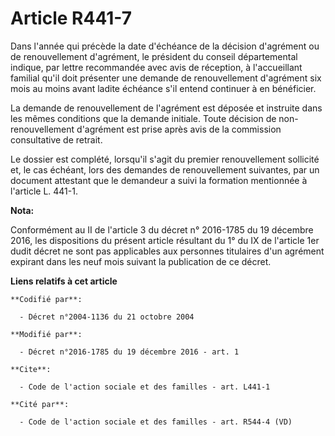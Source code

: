 # Article R441-7

Dans l'année qui précède la date d'échéance de la décision d'agrément ou de renouvellement d'agrément, le président du
conseil départemental indique, par lettre recommandée avec avis de réception, à l'accueillant familial qu'il doit présenter
une demande de renouvellement d'agrément six mois au moins avant ladite échéance s'il entend continuer à en bénéficier. 

La demande de renouvellement de l'agrément est déposée et instruite dans les mêmes conditions que la demande initiale.  Toute
décision de non-renouvellement d'agrément est prise après avis de la commission consultative de retrait.

Le dossier est complété, lorsqu'il s'agit du premier renouvellement sollicité et, le cas échéant, lors des demandes de
renouvellement suivantes, par un document attestant que le demandeur a suivi la formation mentionnée à l'article L. 441-1.

**Nota:**

Conformément au II de l'article 3 du décret n° 2016-1785 du 19 décembre 2016, les dispositions du présent article résultant
du 1° du IX de l'article 1er dudit décret ne sont pas applicables aux personnes titulaires d'un agrément expirant dans les
neuf mois suivant la publication de ce décret.

**Liens relatifs à cet article**

	**Codifié par**:

	  - Décret n°2004-1136 du 21 octobre 2004

	**Modifié par**:

	  - Décret n°2016-1785 du 19 décembre 2016 - art. 1

	**Cite**:

	  - Code de l'action sociale et des familles - art. L441-1

	**Cité par**:

	  - Code de l'action sociale et des familles - art. R544-4 (VD)

